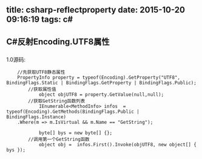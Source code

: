 title: csharp-reflectproperty
date: 2015-10-20 09:16:19
tags: c#
---

##   C#反射Encoding.UTF8属性

###

1.0源码:
```
	//先获取UTF8静态属性
	PropertyInfo property = typeof(Encoding).GetProperty("UTF8", BindingFlags.Static | BindingFlags.GetProperty | BindingFlags.Public);
	    //获取属性值
            object objUTF8 = property.GetValue(null,null);
	    //获取GetString函数列表
            IEnumerable<MethodInfo> infos  = typeof(Encoding).GetMethods(BindingFlags.Public | BindingFlags.Instance)
    .Where(m => m.IsVirtual && m.Name == "GetString");

            byte[] bys = new byte[] {};
	    //调用第一个GetString函数
            object obj =  infos.First().Invoke(objUTF8, new object[] { bys });
```
